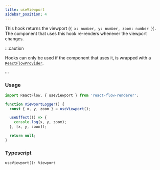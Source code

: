 ```yaml
---
title: useViewport
sidebar_position: 4
---
```


This hook returns the viewport (`{ x: number, y: number, zoom: number }`). The component that uses this hook re-renders whenever the viewport changes.

:::caution

Hooks can only be used if the component that uses it, is wrapped with a [`ReactFlowProvider`](/docs/api/react-flow-provider/).

:::

### Usage

```javascript
import ReactFlow, { useViewport } from 'react-flow-renderer';

function ViewportLogger() {
  const { x, y, zoom } = useViewport();

  useEffect(() => {
    console.log(x, y, zoom);
  }, [x, y, zoom]);

  return null;
}
```

### Typescript

`useViewport(): Viewport`
